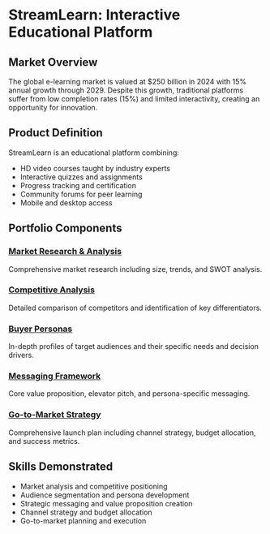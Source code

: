 # StreamLearn: Interactive Educational Platform

## Market Overview
The global e-learning market is valued at $250 billion in 2024 with 15% annual growth through 2029. Despite this growth, traditional platforms suffer from low completion rates (15%) and limited interactivity, creating an opportunity for innovation.

## Product Definition
StreamLearn is an educational platform combining:
- HD video courses taught by industry experts
- Interactive quizzes and assignments
- Progress tracking and certification
- Community forums for peer learning
- Mobile and desktop access

## Portfolio Components

### [Market Research & Analysis](StreamLearn-MarketAnalysis.pdf)
Comprehensive market research including size, trends, and SWOT analysis.

### [Competitive Analysis](StreamLearn-CompetitiveAnalysis.pdf)
Detailed comparison of competitors and identification of key differentiators.

### [Buyer Personas](StreamLearn-BuyerPersonas.pdf)
In-depth profiles of target audiences and their specific needs and decision drivers.

### [Messaging Framework](StreamLearn-Messaging.pdf)
Core value proposition, elevator pitch, and persona-specific messaging.

### [Go-to-Market Strategy](StreamLearn-GTM.pdf)
Comprehensive launch plan including channel strategy, budget allocation, and success metrics.

## Skills Demonstrated
- Market analysis and competitive positioning
- Audience segmentation and persona development
- Strategic messaging and value proposition creation
- Channel strategy and budget allocation
- Go-to-market planning and execution
